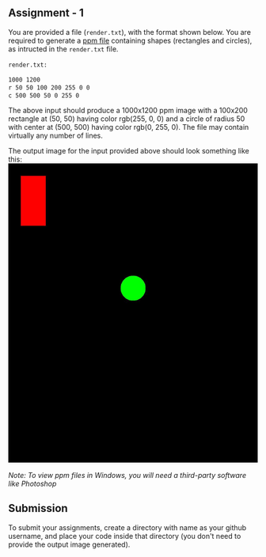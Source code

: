 ## Assignment - 1
You are provided a file (`render.txt`), with the format shown below. You are required to generate a [ppm file](https://en.wikipedia.org/wiki/Netpbm#PPM_example) containing shapes (rectangles and circles), as intructed in the `render.txt` file.

`render.txt:`
```
1000 1200
r 50 50 100 200 255 0 0
c 500 500 50 0 255 0
```
The above input should produce a 1000x1200 ppm image with a 100x200 rectangle at (50, 50) having color rgb(255, 0, 0) and a circle of radius 50 with center at (500, 500) having color rgb(0, 255, 0). The file may contain virtually any number of lines.

The output image for the input provided above should look something like this:
![output.ppm](output.jpg)

*Note: To view ppm files in Windows, you will need a third-party software like Photoshop*


## Submission
To submit your assignments, create a directory with name as your github username, and place your code inside that directory (you don't need to provide the output image generated).